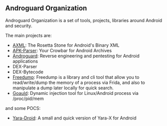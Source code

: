 ## Androguard Organization

Androguard Organization is a set of tools, projects, libraries around Android and security.

The main projects are:
 * [AXML](https://github.com/androguard/axml): The Rosetta Stone for Android's Binary XML
 * [APK-Parser](https://github.com/androguard/apk-parser): Your Crowbar for Android Archives
 * [Androguard](https://github.com/androguard/androguard): Reverse engineering and pentesting for Android applications
 * DEX-Parser
 * DEX-Bytecode
 * [Freedump](https://github.com/androguard/freedump): Freedump is a library and cli tool that allow you to read/write/dump the memory of a process via Frida, and also to manipulate a dump later locally for quick search.
 * [Goauld](https://github.com/androguard/goauld): Dynamic injection tool for Linux/Android process via /proc/pid/mem

and some POCS:
 * [Yara-Droid](https://github.com/androguard/yara-droid): A small and quick version of Yara-X for Android
